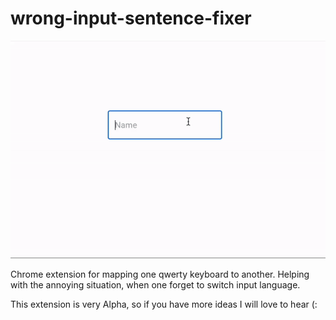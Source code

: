 # wrong-input-sentence-fixer

![Demo](./res/images/demo.gif)

Chrome extension for mapping one qwerty keyboard to another.
Helping with the annoying situation, when one forget to switch input language.

This extension is very Alpha, so if you have more ideas I will love to hear (:

